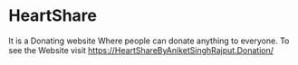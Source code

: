 # HeartShare
It is a Donating website Where people can donate anything to everyone. To see  the Website visit https://HeartShareByAniketSinghRajput.Donation/
